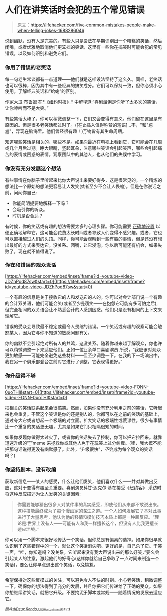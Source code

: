 # 人们在讲笑话时会犯的五个常见错误

> 原文：<https://lifehacker.com/five-common-mistakes-people-make-when-telling-jokes-1688286046>

说到幽默，没有人是完美的。有些人只是设法在早期识别出一个糟糕的笑话，然后闭嘴，或者优雅地取消他们更笨拙的笑话。这里有一些你在搞笑时可能会犯的常见错误，以及如何识别和避免它们。



### 你用了错误的老笑话

每一句老生常谈都有一点道理——他们就是这样设法坚持了这么久。同样，老笑话也可以很棒，因为其中有一些经典的搞笑成分。它们可以保持一致，但你必须小心使用。了解经典笑话和“蛤蜊”的区别。

作家大卫·布鲁姆 [在*《纽约时报》*](http://www.nytimes.com/2001/12/09/arts/television-radio-tired-joke-or-cultural-touchstone-the-sitcom-clam.html) 中解释道:“喜剧蛤蜊是你听了太多次的笑话，让你呻吟而不是大笑。”

有些笑话太棒了，你可以稍微调整一下，它们又会变得有意义。他们留在这里是有原因的。但是很多老笑话都过时了。([在此插入值得称赞的短语]...不，"和"尴尬"，浮现在脑海里。他们曾经很有趣！)万物皆有其生命周期。

知道哪些笑话是相关的，哪些不是。如果你最近在电视上看到它，它可能会在几周或几个月后过期。睁大眼睛，竖起耳朵，注意哪些笑话会引起笑声，哪些会引起痛苦的表情或困惑的表情。观察团队中的其他人，也从他们的失误中学习。

### 你没有充分发展这个想法

有些事情在你脑子里听起来比你大声说出来要好得多，这是很常见的。一个精炼的想法比一个原始的想法更容易让人发笑(或者至少不会让人畏缩)。但是在你说话之前，问问你自己:

*   你能简明扼要地解释一下吗？
*   会吸引你的听众。
*   时机是否合适？

有时候，你的笑话或有趣的想法需要太多的心理步骤。你可能需要 [正确地设置](http://ask.metafilter.com/130841/What-are-good-examples-of-jokes-with-long-setups) 以便正确地解释它，这可能会花费太长时间或者导致人们变得不感兴趣。或者，它也可以直接越过人们的头顶。同样，你可能会观察到一些有趣的事情，但是还没有想出最好的方式来表达它。没关系。闭嘴，让它浸泡。你以后可能还有机会，如果失败了，现在就不值得说了。

### 你在和错误的观众说话

 [https://lifehacker.com/embed/inset/iframe?id=youtube-video-JDZhPod87sw&start=0](https://lifehacker.com/embed/inset/iframe?id=youtube-video-JDZhPod87sw&start=0) 

一个有趣的信息是关于接收它的人和发送它的人的。你可以对会计部门说一个有趣的会计双关语，他们可能会笑(或者至少是窃笑——在抱怨它可能有多可怕之后),但完全相同的双关语会让不熟悉会计的人感到困惑。他们只是没有相同的上下文来理解它。

错误的受众会导致最不稳定或最令人畏缩的错误。一个笑话或有趣的观察可能会触怒某人，因为它与你不知道的敏感问题有关。

你的幽默不会引起绝对所有人的共鸣，这没关系。随着你越来越了解观众，你也许可以稍微调整一下来适应他们。正如一位业余单口喜剧演员 所说，“我应该对观众更加敏感——可能完全避免这些材料——但至少调整一下。在我的下一场演出中，我在另一个俱乐部登台之前对它进行了调整，它表现得更好。”

### 你升级得不够

 [https://lifehacker.com/embed/inset/iframe?id=youtube-video-FONN-0uoTHI&start=0](https://lifehacker.com/embed/inset/iframe?id=youtube-video-FONN-0uoTHI&start=0) 

把相关的笑话联系起来会很搞笑。然而，如果你没有充分利用之前的笑话，它听起来也会重复。不管这个笑话是你的还是别人的，你都可以在之前的笑话的基础上，通过夸大它或者想起一个极端的对立面。扩大笑话的极端性或荒谬性。很少有事情比一个重复的笑话更无趣，尤其是如果它们只相隔很短的时间。

如果你发现你做得太过火了，或者你的笑话失去了控制，你可以把它拉回来。就靠迅速升级的“[”](http://knowyourmeme.com/memes/that-escalated-quickly)“meme 来拯救你或其他人免于在玩笑上过分纠缠。(哇，我大概不能把那句话说得更没有幽默感了。此外，“升级很快”，*不*会成为每个观众的笑话吗？)

### 你坚持剧本，没有改编

获取新信息——某人的感受，什么让他们发笑，他们喜欢什么——并对其做出反应，这对于变得有趣至关重要。喜剧演员科甘·迈克尔·基在接受《纽约客》 采访时将这种反应描述为让人发笑的关键因素:

> 你需要能够猜出很多人对某件事的真实感受，即使他们从来都不敢说出来。这种技能最终成为了每个漫画家的谋生之道。一个人如何发展它？基对此事进行了大量思考，他认为他的移情和模仿技巧本质上都是一种超反应。“理论是:世界上没有人——可能有人和我一样擅长这个，但没有人比我更擅长适应环境。”

你可以用一个脚本来很好地传达一个笑话，但你总是有偏离的选择。如果你很早就认识到了这些错误中的一个，就让这个笑话消失吧。更好的是，自己杀了它。干笑一声，“哇，你知道吗？没关系，它听起来没有我大声说出来的那么好笑，”要么会引起某人的注意，激起他们的好奇心(这样你就给自己争取了一点时间来制造一个笑话)，要么让你早点退出这个笑话，以免尴尬。

* * *

希望保持对这些反模式的关注，可以避免令人不快的时刻。小心老笑话，稍微调整一下。确保你的想法得到了充分的发展，并且你把它们传递给了正确的受众。如果你想继续讲笑话，就把它升级。不要拘泥于脚本或常规——随着情况的发展去适应它。

*<small>照片由</small>*[*<small>Deux Rondo</small>*](http://www.shutterstock.com/pic-222214183/stock-vector-stand-up-comedian.html?src=r6NawXkCRGRGiI257_vfGA-1-68&ws=1)*<small></small>*<small>[*<small>Julia</small>*](https://www.flickr.com/photos/jula_julz/3540242928)*<small>[*<small>Marco Arment</small>*](https://www.flickr.com/photos/marcoarment/2035853550)*<small>和</small>*T51】</small>*</small>

<small><small></small></small>